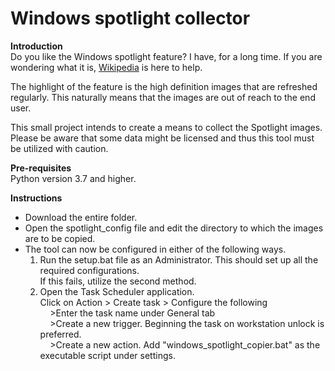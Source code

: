 # Windows spotlight collector

<b>Introduction</b>
<br>
Do you like the Windows spotlight feature? I have, for a long time. If you are wondering what it is, <a href="https://en.wikipedia.org/wiki/Windows_Spotlight">Wikipedia</a> is here to help.

The highlight of the feature is the high definition images that are refreshed regularly. This naturally means that the images are out of reach to the end user.

This small project intends to create a means to collect the Spotlight images. Please be aware that some data might be licensed and thus this tool must be utilized with caution.

<b>Pre-requisites</b>
<br>
Python version 3.7 and higher.

<b>Instructions</b>
<ul>
  <li>Download the entire folder.</li>
  <li>Open the spotlight_config file and edit the directory to which the images are to be copied.</li>
  <li>The tool can now be configured in either of the following ways.
      <ol>
        <li>Run the setup.bat file as an Administrator. This should set up all the required configurations.
          <br>
          If this fails, utilize the second method.
        </li>
        <li>
          Open the Task Scheduler application.
          <br>
          Click on Action > Create task > Configure the following
          <br>
          &nbsp;&nbsp;&nbsp;&nbsp;>Enter the task name under General tab
          <br>
          &nbsp;&nbsp;&nbsp;&nbsp;>Create a new trigger. Beginning the task on workstation unlock is preferred.
          <br>
          &nbsp;&nbsp;&nbsp;&nbsp;>Create a new action. Add "windows_spotlight_copier.bat" as the executable script under settings.
        </li>
      </ol>
  </li>
</ul>
